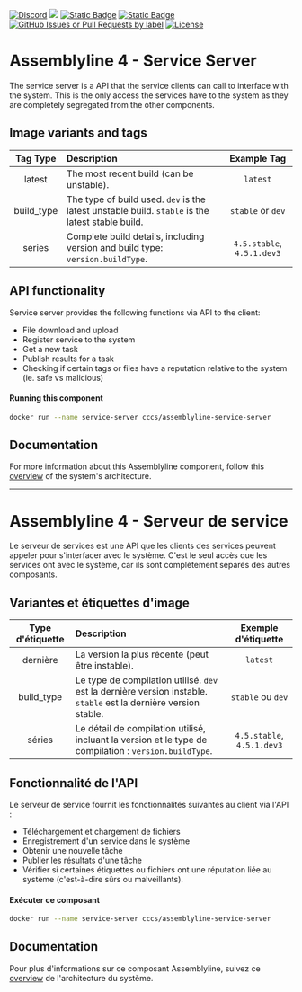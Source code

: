 [![Discord](https://img.shields.io/badge/chat-on%20discord-7289da.svg?sanitize=true)](https://discord.gg/GUAy9wErNu)
[![](https://img.shields.io/discord/908084610158714900)](https://discord.gg/GUAy9wErNu)
[![Static Badge](https://img.shields.io/badge/github-assemblyline-blue?logo=github)](https://github.com/CybercentreCanada/assemblyline)
[![Static Badge](https://img.shields.io/badge/github-assemblyline--service--server-blue?logo=github)](https://github.com/CybercentreCanada/assemblyline-service-server)
[![GitHub Issues or Pull Requests by label](https://img.shields.io/github/issues/CybercentreCanada/assemblyline/service-server)](https://github.com/CybercentreCanada/assemblyline/issues?q=is:issue+is:open+label:service-server)
[![License](https://img.shields.io/github/license/CybercentreCanada/assemblyline-service-server)](./LICENCE.md)

# Assemblyline 4 - Service Server

The service server is a API that the service clients can call to interface with the system. This is the only access the services have to the system as they are completely segregated from the other components.

## Image variants and tags

| **Tag Type** | **Description**                                                                                  |      **Example Tag**       |
| :----------: | :----------------------------------------------------------------------------------------------- | :------------------------: |
|    latest    | The most recent build (can be unstable).                                                         |          `latest`          |
|  build_type  | The type of build used. `dev` is the latest unstable build. `stable` is the latest stable build. |     `stable` or `dev`      |
|    series    | Complete build details, including version and build type: `version.buildType`.                   | `4.5.stable`, `4.5.1.dev3` |

## API functionality

Service server provides the following functions via API to the client:

- File download and upload
- Register service to the system
- Get a new task
- Publish results for a task
- Checking if certain tags or files have a reputation relative to the system (ie. safe vs malicious)

#### Running this component

```bash
docker run --name service-server cccs/assemblyline-service-server
```

## Documentation

For more information about this Assemblyline component, follow this [overview](https://cybercentrecanada.github.io/assemblyline4_docs/overview/architecture/) of the system's architecture.

---

# Assemblyline 4 - Serveur de service

Le serveur de services est une API que les clients des services peuvent appeler pour s'interfacer avec le système. C'est le seul accès que les services ont avec le système, car ils sont complètement séparés des autres composants.

## Variantes et étiquettes d'image

| **Type d'étiquette** | **Description**                                                                                                  |  **Exemple d'étiquette**   |
| :------------------: | :--------------------------------------------------------------------------------------------------------------- | :------------------------: |
|       dernière       | La version la plus récente (peut être instable).                                                                 |          `latest`          |
|      build_type      | Le type de compilation utilisé. `dev` est la dernière version instable. `stable` est la dernière version stable. |     `stable` ou `dev`      |
|        séries        | Le détail de compilation utilisé, incluant la version et le type de compilation : `version.buildType`.           | `4.5.stable`, `4.5.1.dev3` |

## Fonctionnalité de l'API

Le serveur de service fournit les fonctionnalités suivantes au client via l'API :

- Téléchargement et chargement de fichiers
- Enregistrement d'un service dans le système
- Obtenir une nouvelle tâche
- Publier les résultats d'une tâche
- Vérifier si certaines étiquettes ou fichiers ont une réputation liée au système (c'est-à-dire sûrs ou malveillants).

#### Exécuter ce composant

```bash
docker run --name service-server cccs/assemblyline-service-server
```

## Documentation

Pour plus d'informations sur ce composant Assemblyline, suivez ce [overview](https://cybercentrecanada.github.io/assemblyline4_docs/overview/architecture/) de l'architecture du système.
